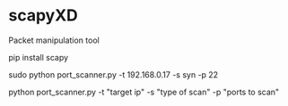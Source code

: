 # scapyXD
Packet manipulation tool

pip install scapy


sudo python port_scanner.py -t 192.168.0.17 -s syn -p 22

python port_scanner.py -t "target ip" -s "type of scan" -p "ports to scan"

